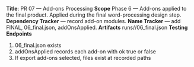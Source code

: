 **Title**: PR 07 — Add-ons Processing
**Scope**
Phase 6 — Add-ons applied to the final product. Applied during the final word-processing design step.
**Dependency Tracker** — record add-on modules.
**Name Tracker** — add FINAL, 06_final.json, addOnsApplied.
**Artifacts** runs/<RunID>/06_final.json
**Testing Endpoints**
1) 06_final.json exists
2) addOnsApplied records each add-on with ok true or false
3) If export add-ons selected, files exist at recorded paths
